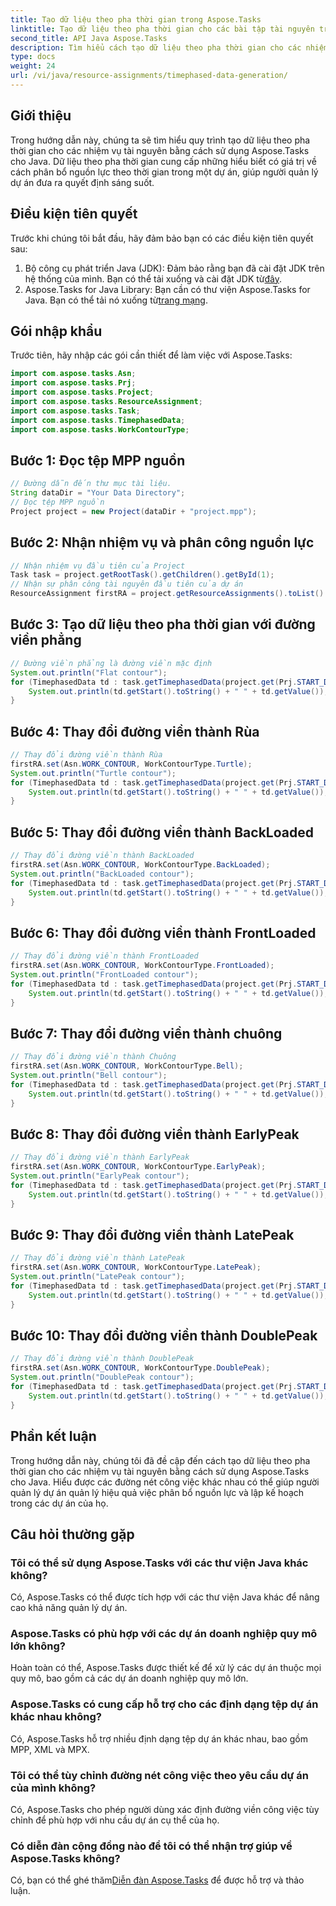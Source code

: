 ```yaml
---
title: Tạo dữ liệu theo pha thời gian trong Aspose.Tasks
linktitle: Tạo dữ liệu theo pha thời gian cho các bài tập tài nguyên trong Aspose.Tasks
second_title: API Java Aspose.Tasks
description: Tìm hiểu cách tạo dữ liệu theo pha thời gian cho các nhiệm vụ tài nguyên bằng Aspose.Tasks cho Java. Nâng cao hiệu quả quản lý dự án với hướng dẫn toàn diện này.
type: docs
weight: 24
url: /vi/java/resource-assignments/timephased-data-generation/
---
```

## Giới thiệu
Trong hướng dẫn này, chúng ta sẽ tìm hiểu quy trình tạo dữ liệu theo pha thời gian cho các nhiệm vụ tài nguyên bằng cách sử dụng Aspose.Tasks cho Java. Dữ liệu theo pha thời gian cung cấp những hiểu biết có giá trị về cách phân bổ nguồn lực theo thời gian trong một dự án, giúp người quản lý dự án đưa ra quyết định sáng suốt.
## Điều kiện tiên quyết
Trước khi chúng tôi bắt đầu, hãy đảm bảo bạn có các điều kiện tiên quyết sau:
1.  Bộ công cụ phát triển Java (JDK): Đảm bảo rằng bạn đã cài đặt JDK trên hệ thống của mình. Bạn có thể tải xuống và cài đặt JDK từ[đây](https://www.oracle.com/java/technologies/javase-jdk11-downloads.html).
2.  Aspose.Tasks for Java Library: Bạn cần có thư viện Aspose.Tasks for Java. Bạn có thể tải nó xuống từ[trang mạng](https://releases.aspose.com/tasks/java/).

## Gói nhập khẩu
Trước tiên, hãy nhập các gói cần thiết để làm việc với Aspose.Tasks:
```java
import com.aspose.tasks.Asn;
import com.aspose.tasks.Prj;
import com.aspose.tasks.Project;
import com.aspose.tasks.ResourceAssignment;
import com.aspose.tasks.Task;
import com.aspose.tasks.TimephasedData;
import com.aspose.tasks.WorkContourType;
```
## Bước 1: Đọc tệp MPP nguồn
```java
// Đường dẫn đến thư mục tài liệu.
String dataDir = "Your Data Directory";
// Đọc tệp MPP nguồn
Project project = new Project(dataDir + "project.mpp");
```
## Bước 2: Nhận nhiệm vụ và phân công nguồn lực
```java
// Nhận nhiệm vụ đầu tiên của Project
Task task = project.getRootTask().getChildren().getById(1);
// Nhận sự phân công tài nguyên đầu tiên của dự án
ResourceAssignment firstRA = project.getResourceAssignments().toList().get(0);
```
## Bước 3: Tạo dữ liệu theo pha thời gian với đường viền phẳng
```java
// Đường viền phẳng là đường viền mặc định
System.out.println("Flat contour");
for (TimephasedData td : task.getTimephasedData(project.get(Prj.START_DATE), project.get(Prj.FINISH_DATE))) {
    System.out.println(td.getStart().toString() + " " + td.getValue());
}
```
## Bước 4: Thay đổi đường viền thành Rùa
```java
// Thay đổi đường viền thành Rùa
firstRA.set(Asn.WORK_CONTOUR, WorkContourType.Turtle);
System.out.println("Turtle contour");
for (TimephasedData td : task.getTimephasedData(project.get(Prj.START_DATE), project.get(Prj.FINISH_DATE))) {
    System.out.println(td.getStart().toString() + " " + td.getValue());
}
```
## Bước 5: Thay đổi đường viền thành BackLoaded
```java
// Thay đổi đường viền thành BackLoaded
firstRA.set(Asn.WORK_CONTOUR, WorkContourType.BackLoaded);
System.out.println("BackLoaded contour");
for (TimephasedData td : task.getTimephasedData(project.get(Prj.START_DATE), project.get(Prj.FINISH_DATE))) {
    System.out.println(td.getStart().toString() + " " + td.getValue());
}
```
## Bước 6: Thay đổi đường viền thành FrontLoaded
```java
// Thay đổi đường viền thành FrontLoaded
firstRA.set(Asn.WORK_CONTOUR, WorkContourType.FrontLoaded);
System.out.println("FrontLoaded contour");
for (TimephasedData td : task.getTimephasedData(project.get(Prj.START_DATE), project.get(Prj.FINISH_DATE))) {
    System.out.println(td.getStart().toString() + " " + td.getValue());
}
```
## Bước 7: Thay đổi đường viền thành chuông
```java
// Thay đổi đường viền thành Chuông
firstRA.set(Asn.WORK_CONTOUR, WorkContourType.Bell);
System.out.println("Bell contour");
for (TimephasedData td : task.getTimephasedData(project.get(Prj.START_DATE), project.get(Prj.FINISH_DATE))) {
    System.out.println(td.getStart().toString() + " " + td.getValue());
}
```
## Bước 8: Thay đổi đường viền thành EarlyPeak
```java
// Thay đổi đường viền thành EarlyPeak
firstRA.set(Asn.WORK_CONTOUR, WorkContourType.EarlyPeak);
System.out.println("EarlyPeak contour");
for (TimephasedData td : task.getTimephasedData(project.get(Prj.START_DATE), project.get(Prj.FINISH_DATE))) {
    System.out.println(td.getStart().toString() + " " + td.getValue());
}
```
## Bước 9: Thay đổi đường viền thành LatePeak
```java
// Thay đổi đường viền thành LatePeak
firstRA.set(Asn.WORK_CONTOUR, WorkContourType.LatePeak);
System.out.println("LatePeak contour");
for (TimephasedData td : task.getTimephasedData(project.get(Prj.START_DATE), project.get(Prj.FINISH_DATE))) {
    System.out.println(td.getStart().toString() + " " + td.getValue());
}
```
## Bước 10: Thay đổi đường viền thành DoublePeak
```java
// Thay đổi đường viền thành DoublePeak
firstRA.set(Asn.WORK_CONTOUR, WorkContourType.DoublePeak);
System.out.println("DoublePeak contour");
for (TimephasedData td : task.getTimephasedData(project.get(Prj.START_DATE), project.get(Prj.FINISH_DATE))) {
    System.out.println(td.getStart().toString() + " " + td.getValue());
}
```

## Phần kết luận
Trong hướng dẫn này, chúng tôi đã đề cập đến cách tạo dữ liệu theo pha thời gian cho các nhiệm vụ tài nguyên bằng cách sử dụng Aspose.Tasks cho Java. Hiểu được các đường nét công việc khác nhau có thể giúp người quản lý dự án quản lý hiệu quả việc phân bổ nguồn lực và lập kế hoạch trong các dự án của họ.
## Câu hỏi thường gặp
### Tôi có thể sử dụng Aspose.Tasks với các thư viện Java khác không?
Có, Aspose.Tasks có thể được tích hợp với các thư viện Java khác để nâng cao khả năng quản lý dự án.
### Aspose.Tasks có phù hợp với các dự án doanh nghiệp quy mô lớn không?
Hoàn toàn có thể, Aspose.Tasks được thiết kế để xử lý các dự án thuộc mọi quy mô, bao gồm cả các dự án doanh nghiệp quy mô lớn.
### Aspose.Tasks có cung cấp hỗ trợ cho các định dạng tệp dự án khác nhau không?
Có, Aspose.Tasks hỗ trợ nhiều định dạng tệp dự án khác nhau, bao gồm MPP, XML và MPX.
### Tôi có thể tùy chỉnh đường nét công việc theo yêu cầu dự án của mình không?
Có, Aspose.Tasks cho phép người dùng xác định đường viền công việc tùy chỉnh để phù hợp với nhu cầu dự án cụ thể của họ.
### Có diễn đàn cộng đồng nào để tôi có thể nhận trợ giúp về Aspose.Tasks không?
 Có, bạn có thể ghé thăm[Diễn đàn Aspose.Tasks](https://forum.aspose.com/c/tasks/15) để được hỗ trợ và thảo luận.